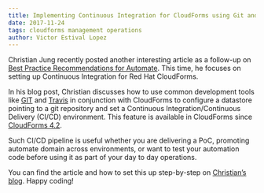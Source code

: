 ```yaml
---     
title: Implementing Continuous Integration for CloudForms using Git and Travis
date: 2017-11-24
tags: cloudforms management operations
author: Victor Estival Lopez
---
```


Christian Jung recently posted another interesting article as a follow-up on [Best Practice Recommendations for Automate](<https://www.redhat.com/en/blog#more-2218>). This time, he focuses on setting up Continuous Integration for Red Hat CloudForms.
  
In his blog post, Christian discusses how to use common development tools like [GIT](<https://git-scm.com>) and [Travis](<https://www.travis-ci.org>) in conjunction with CloudForms to configure a datastore pointing to a git repository and set a Continuous Integration/Continuous Delivery (CI/CD) environment. This feature is available in CloudForms since [CloudForms 4.2](<https://access.redhat.com/documentation/en-us/red_hat_cloudforms/4.2/release-notes/?version=4.2>).

Such CI/CD pipeline is useful whether you are delivering a PoC, promoting automate domain across environments, or want to test your automation code before using it as part of your day to day operations.

You can find the article and how to set this up step-by-step on [Christian’s blog](<https://www.jung-christian.de/post/2017/11/continuous-integration-with-automate/>). Happy coding!  
